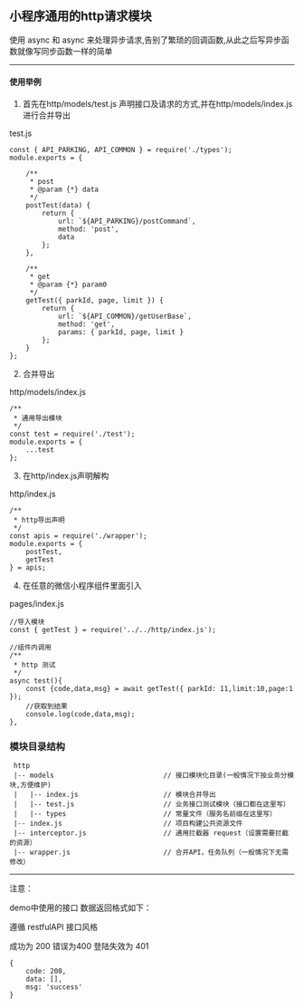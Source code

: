 ## 小程序通用的http请求模块

使用 async 和 async 来处理异步请求,告别了繁琐的回调函数,从此之后写异步函数就像写同步函数一样的简单

---
#### 使用举例

1. 首先在http/models/test.js 声明接口及请求的方式,并在http/models/index.js 进行合并导出

test.js
```
const { API_PARKING, API_COMMON } = require('./types');
module.exports = {

    /**
     * post
     * @param {*} data
     */
    postTest(data) {
        return {
            url: `${API_PARKING}/postCommand`,
            method: 'post',
            data
        };
    },

    /**
     * get
     * @param {*} param0
     */
    getTest({ parkId, page, limit }) {
        return {
            url: `${API_COMMON}/getUserBase`,
            method: 'get',
            params: { parkId, page, limit }
        };
    }
};
```
2. 合并导出

http/models/index.js
```
/**
 * 通用导出模块
 */
const test = require('./test');
module.exports = {
    ...test
};
```

3. 在http/index.js声明解构

http/index.js
```
/**
 * http导出声明
 */
const apis = require('./wrapper');
module.exports = {
    postTest,
    getTest
} = apis;
```

4. 在任意的微信小程序组件里面引入

pages/index.js
```
//导入模块
const { getTest } = require('../../http/index.js');

//组件内调用
/**
 * http 测试
 */
async test(){
    const {code,data,msg} = await getTest({ parkId: 11,limit:10,page:1 });
    //获取到结果
    console.log(code,data,msg);
},

```

### 模块目录结构
```
 http
 |-- models                           // 接口模块化目录(一般情况下按业务分模块,方便维护)
 |   |-- index.js                     // 模块合并导出
 |   |-- test.js                      // 业务接口测试模块（接口都在这里写）
 |   |-- types                        // 常量文件（服务名前缀在这里写）
 |-- index.js                         // 项目构建公共资源文件
 |-- interceptor.js                   // 通用拦截器 request（设置需要拦截的资源）
 |-- wrapper.js                       // 合并API，任务队列（一般情况下无需修改）
```

---
注意：

demo中使用的接口 数据返回格式如下：

遵循 restfulAPI 接口风格

成功为 200 错误为400 登陆失效为 401 
```
{
    code: 200,
    data: [],
    msg: 'success'
}
```